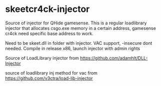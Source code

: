 # skeetcr4ck-injector
Source of injector for QHide gamesense.
This is a regular loadlibrary injector that allocates csgo.exe memory in a certain address, gamesense cr4ck need specific base address to work.

Need to be skeet.dll in folder with injector.
VAC support, -insecure dont needed.
Compile in release x86, launch injector with admin rights

Source of LoadLibrary injector from https://github.com/adamhlt/DLL-Injector

source of loadlibrary inj method for vac from
https://github.com/v3ctra/load-lib-injector
